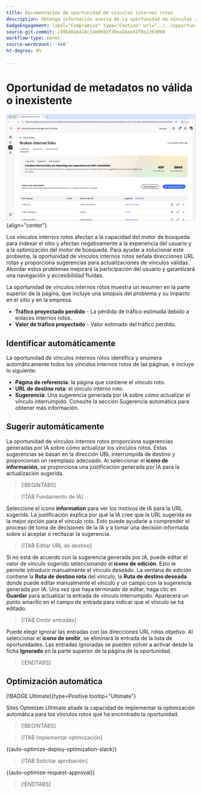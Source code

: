 ```yaml
---
title: Documentación de oportunidad de vínculos internos rotos
description: Obtenga información acerca de la oportunidad de vínculos rotos y cómo utilizarla para mejorar la participación en el sitio web.
badgeEngagement: label="Compromiso" type="Caution" url="../../opportunity-types/engagement.md" tooltip="Compromiso"
source-git-commit: c99bd0ab418c1eb0693f39ea16ee41f8a1263099
workflow-type: tm+mt
source-wordcount: '448'
ht-degree: 0%

---
```



# Oportunidad de metadatos no válida o inexistente

![Oportunidad de vínculos internos rotos](./assets/broken-internal-links/hero.png){align="center"}

Los vínculos internos rotos afectan a la capacidad del motor de búsqueda para indexar el sitio y afectan negativamente a la experiencia del usuario y a la optimización del motor de búsqueda. Para ayudar a solucionar este problema, la oportunidad de vínculos internos rotos señala direcciones URL rotas y proporciona sugerencias para actualizaciones de vínculos válidas. Abordar estos problemas mejorará la participación del usuario y garantizará una navegación y accesibilidad fluidas.

La oportunidad de vínculos internos rotos muestra un resumen en la parte superior de la página, que incluye una sinopsis del problema y su impacto en el sitio y en la empresa.

* **Tráfico proyectado perdido** - La pérdida de tráfico estimada debido a enlaces internos rotos.
* **Valor de tráfico proyectado** - Valor estimado del tráfico perdido.

## Identificar automáticamente

<!---![Auto-identify broken internal links](./assets/missing-or-invalid-metadata/auto-identify.png){align="center"}-->

La oportunidad de vínculos internos rotos identifica y enumera automáticamente todos los vínculos internos rotos de las páginas, e incluye lo siguiente:

* **Página de referencia**: la página que contiene el vínculo roto.
* **URL de destino rota**: el vínculo interno roto.
* **Sugerencia**: Una sugerencia generada por IA sobre cómo actualizar el vínculo interrumpido. Consulte la sección Sugerencia automática para obtener más información.

## Sugerir automáticamente

<!--![Auto-suggest broken internal links](./assets/broken-internal-links/auto-suggest.png){align="center"}-->

La oportunidad de vínculos internos rotos proporciona sugerencias generadas por IA sobre cómo actualizar los vínculos rotos. Estas sugerencias se basan en la dirección URL interrumpida de destino y proporcionan un reemplazo adecuado. Al seleccionar el **icono de información**, se proporciona una justificación generada por IA para la actualización sugerida.


>[!BEGINTABS]

>[!TAB Fundamento de IA]

<!--[AI rationale of broken internal links](./assets/broken-internal-links/auto-suggest-ai-rationale.png) -->

Seleccione el icono **information** para ver los motivos de IA para la URL sugerida. La justificación explica por qué la IA cree que la URL sugerida es la mejor opción para el vínculo roto. Esto puede ayudarle a comprender el proceso de toma de decisiones de la IA y a tomar una decisión informada sobre si aceptar o rechazar la sugerencia.

>[!TAB Editar URL de destino]

<!--![Edit suggested URL of broken internal links](./assets/broken-internal-links/edit-target-url.png){align="center"}-->

Si no está de acuerdo con la sugerencia generada por IA, puede editar el valor de vínculo sugerido seleccionando el **icono de edición**. Esto le permite introducir manualmente el vínculo deseado. La ventana de edición contiene la **Ruta de destino rota** del vínculo, la **Ruta de destino deseada** donde puede editar manualmente el vínculo y un campo con la sugerencia generada por IA. Una vez que haya terminado de editar, haga clic en **Guardar** para actualizar la entrada de vínculo interrumpido. Aparecerá un punto amarillo en el campo de entrada para indicar que el vínculo se ha editado.

>[!TAB Omitir entradas]

<!--![Ignore broken links](./assets/broken-internal-links/ignore.png){align="center"}-->

Puede elegir ignorar las entradas con las direcciones URL rotas objetivo. Al seleccionar el **icono de omitir**, se eliminará la entrada de la lista de oportunidades. Las entradas ignoradas se pueden volver a activar desde la ficha **Ignorado** en la parte superior de la página de la oportunidad.

>[!ENDTABS]


## Optimización automática

[!BADGE Ultimate]{type=Positive tooltip="Ultimate"}

<!---![Auto-optimize suggested invalid or missing metadata](./assets/broken-internal-links/auto-optimize.png){align="center"}-->

Sites Optimizer Ultimate añade la capacidad de implementar la optimización automática para los vínculos rotos que ha encontrado la oportunidad. <!--- TBD-need more in-depth and opportunity specific information here. What does the auto-optimization do?-->


>[!BEGINTABS]

>[!TAB Implementar optimización]

{{auto-optimize-deploy-optimization-slack}}

>[!TAB Solicitar aprobación]

{{auto-optimize-request-approval}}

>[!ENDTABS]

